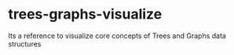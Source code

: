 # trees-graphs-visualize
Its a reference to visualize core concepts of Trees and Graphs data structures
